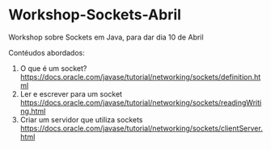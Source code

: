 # Workshop-Sockets-Abril
Workshop sobre Sockets em Java, para dar dia 10 de Abril

Contéudos abordados:
1) O que é um socket?
	https://docs.oracle.com/javase/tutorial/networking/sockets/definition.html
2) Ler e escrever para um socket
	https://docs.oracle.com/javase/tutorial/networking/sockets/readingWriting.html
3) Criar um servidor que utiliza sockets
	https://docs.oracle.com/javase/tutorial/networking/sockets/clientServer.html